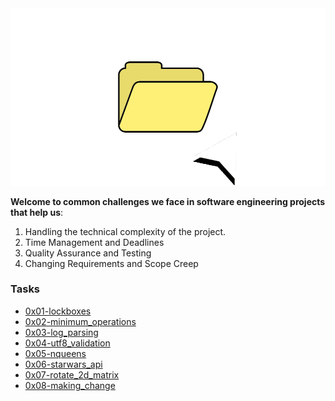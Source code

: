 <img src="image.gif" />

**Welcome to common challenges we face in software engineering projects that help us**:

<ol>
  <li>
    Handling the technical complexity of the project.
  </li>
  <li>
    Time Management and Deadlines
  </li>
  <li>
    Quality Assurance and Testing
  </li>
  <li>
    Changing Requirements and Scope Creep
  </li>
</ol>
<h3>
  Tasks
</h3>
<ul>
  <li>
    <a href="https://github.com/elsaaeid/alx-interview/tree/master/0x01-lockboxes">
0x01-lockboxes
      </a>
  </li>
    <li>
    <a href="https://github.com/elsaaeid/alx-interview/tree/master/0x02-minimum_operations">
0x02-minimum_operations
      </a>
  </li>
    <li>
    <a href="https://github.com/elsaaeid/alx-interview/tree/master/0x03-log_parsing">
0x03-log_parsing
      </a>
  </li>
    <li>
    <a href="https://github.com/elsaaeid/alx-interview/tree/master/0x04-utf8_validation">
0x04-utf8_validation
      </a>
  </li>
    <li>
    <a href="https://github.com/elsaaeid/alx-interview/tree/master/0x05-nqueens">
0x05-nqueens
      </a>
  </li>
      <li>
    <a href="https://github.com/elsaaeid/alx-interview/tree/master/0x06-starwars_api">
0x06-starwars_api
      </a>
  </li>
  </li>
      <li>
    <a href="https://github.com/elsaaeid/alx-interview/tree/master/0x07-rotate_2d_matrix">
0x07-rotate_2d_matrix
      </a>
  </li>
   <li>
    <a href="https://github.com/elsaaeid/alx-interview/tree/master/0x08-making_change">
0x08-making_change
      </a>
  </li>
</ul>
